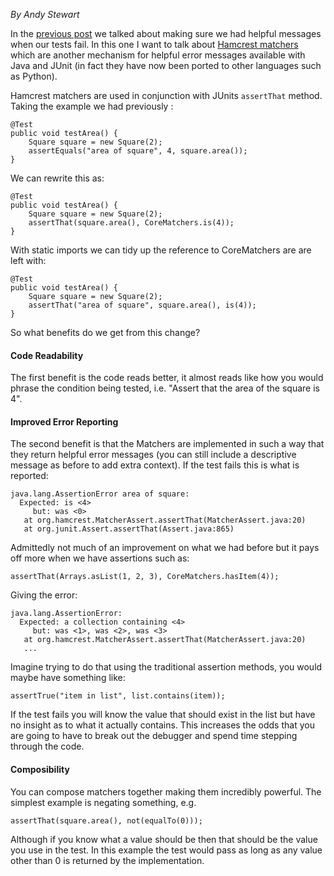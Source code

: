 *By Andy Stewart*

In the [previous post](http://thedevengers.com/tdd-useful-test-failures-part-1/) we talked about making sure we had helpful messages when our tests fail. In this one I want to talk about [Hamcrest matchers](http://hamcrest.org/) which are another mechanism for helpful error messages available with Java and JUnit (in fact they have now been ported to other languages such as Python).

Hamcrest matchers are used in conjunction with JUnits `assertThat` method. Taking the example we had previously :

    @Test
    public void testArea() {
        Square square = new Square(2);
        assertEquals("area of square", 4, square.area());
    }
    
We can rewrite this as:

    @Test
    public void testArea() {
        Square square = new Square(2);
        assertThat(square.area(), CoreMatchers.is(4));
    }
    
With static imports we can tidy up the reference to CoreMatchers are are left with:

    @Test
    public void testArea() {
        Square square = new Square(2);
        assertThat("area of square", square.area(), is(4));
    }

So what benefits do we get from this change? 

#### Code Readability

The first benefit is the code reads better, it almost reads like how you would phrase the condition being tested, i.e. "Assert that the area of the square is 4".

#### Improved Error Reporting

The second benefit is that the Matchers are implemented in such a way that they return helpful error messages (you can still include a descriptive message as before to add extra context). If the test fails this is what is reported:

    java.lang.AssertionError area of square: 
      Expected: is <4>
         but: was <0>
	   at org.hamcrest.MatcherAssert.assertThat(MatcherAssert.java:20)
	   at org.junit.Assert.assertThat(Assert.java:865)

Admittedly not much of an improvement on what we had before but it pays off more when we have assertions such as:

    assertThat(Arrays.asList(1, 2, 3), CoreMatchers.hasItem(4));
    
Giving the error:

    java.lang.AssertionError:
      Expected: a collection containing <4>
         but: was <1>, was <2>, was <3>
	   at org.hamcrest.MatcherAssert.assertThat(MatcherAssert.java:20)
	   ...
       
Imagine trying to do that using the traditional assertion methods, you would maybe have something like:

	assertTrue("item in list", list.contains(item));
    
If the test fails you will know the value that should exist in the list but have no insight as to what it actually contains. This increases the odds that you are going to have to break out the debugger and spend time stepping through the code.

#### Composibility

You can compose matchers together making them incredibly powerful. The simplest example is negating something, e.g.

    assertThat(square.area(), not(equalTo(0)));
    
Although if you know what a value should be then that should be the value you use in the test. In this example the test would pass as long as any value other than 0 is returned by the implementation.